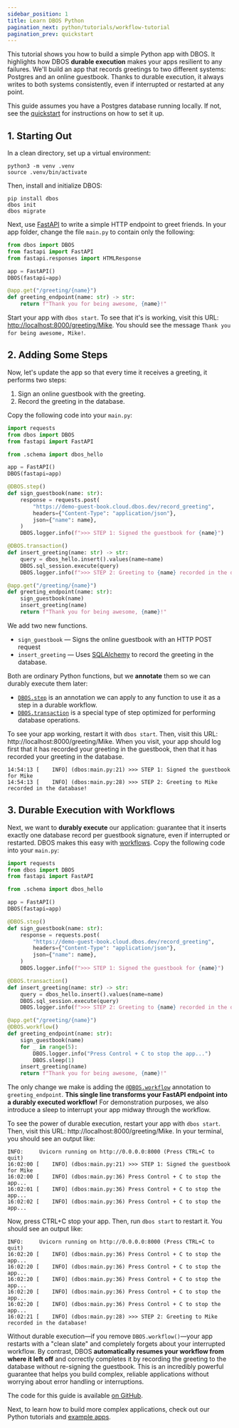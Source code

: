 ```yaml
---
sidebar_position: 1
title: Learn DBOS Python
pagination_next: python/tutorials/workflow-tutorial
pagination_prev: quickstart
---
```


This tutorial shows you how to build a simple Python app with DBOS.
It highlights how DBOS **durable execution** makes your apps resilient to any failures.
We'll build an app that records greetings to two different systems: Postgres and an online guestbook.
Thanks to durable execution, it always writes to both systems consistently, even if interrupted or restarted at any point.

This guide assumes you have a Postgres database running locally.
If not, see the [quickstart](../quickstart.md) for instructions on how to set it up.

## 1. Starting Out

In a clean directory, set up a virtual environment:

```shell
python3 -m venv .venv
source .venv/bin/activate
```

Then, install and initialize DBOS:
```shell
pip install dbos
dbos init
dbos migrate
```

Next, use [FastAPI](https://github.com/fastapi/fastapi) to write a simple HTTP endpoint to greet friends.
In your app folder, change the file `main.py` to contain only the following:

```python
from dbos import DBOS
from fastapi import FastAPI
from fastapi.responses import HTMLResponse

app = FastAPI()
DBOS(fastapi=app)

@app.get("/greeting/{name}")
def greeting_endpoint(name: str) -> str:
    return f"Thank you for being awesome, {name}!"
```

Start your app with `dbos start`. 
To see that it's is working, visit this URL: [http://localhost:8000/greeting/Mike](http://localhost:8000/greeting/Mike).
You should see the message `Thank you for being awesome, Mike!`.

## 2. Adding Some Steps

Now, let's update the app so that every time it receives a greeting, it performs two steps:

1. Sign an online guestbook with the greeting.
2. Record the greeting in the database.

Copy the following code into your `main.py`:

```python
import requests
from dbos import DBOS
from fastapi import FastAPI

from .schema import dbos_hello

app = FastAPI()
DBOS(fastapi=app)

@DBOS.step()
def sign_guestbook(name: str):
    response = requests.post(
        "https://demo-guest-book.cloud.dbos.dev/record_greeting",
        headers={"Content-Type": "application/json"},
        json={"name": name},
    )
    DBOS.logger.info(f">>> STEP 1: Signed the guestbook for {name}")

@DBOS.transaction()
def insert_greeting(name: str) -> str:
    query = dbos_hello.insert().values(name=name)
    DBOS.sql_session.execute(query)
    DBOS.logger.info(f">>> STEP 2: Greeting to {name} recorded in the database!")

@app.get("/greeting/{name}")
def greeting_endpoint(name: str):
    sign_guestbook(name)
    insert_greeting(name)
    return f"Thank you for being awesome, {name}!"
```

We add two new functions.

- `sign_guestbook` &mdash; Signs the online guestbook with an HTTP POST request
- `insert_greeting` &mdash; Uses [SQLAlchemy](https://docs.sqlalchemy.org/en/20/core/) to record the greeting in the database.

Both are ordinary Python functions, but we **annotate** them so we can durably execute them later:
- [`DBOS.step`](./tutorials/step-tutorial.md) is an annotation we can apply to any function to use it as a step in a durable workflow.
- [`DBOS.transaction`](./tutorials/transaction-tutorial.md) is a special type of step optimized for performing database operations.

To see your app working, restart it with `dbos start`. Then, visit this URL: http://localhost:8000/greeting/Mike. When you visit, your app should log first that it has recorded your greeting in the guestbook, then that it has recorded your greeting in the database.

```
14:54:13 [    INFO] (dbos:main.py:21) >>> STEP 1: Signed the guestbook for Mike
14:54:13 [    INFO] (dbos:main.py:28) >>> STEP 2: Greeting to Mike recorded in the database!
```

## 3. Durable Execution with Workflows

Next, we want to **durably execute** our application: guarantee that it inserts exactly one database record per guestbook signature, even if interrupted or restarted.
DBOS makes this easy with [workflows](./tutorials/workflow-tutorial.md).
Copy the following code into your `main.py`:

```python
import requests
from dbos import DBOS
from fastapi import FastAPI

from .schema import dbos_hello

app = FastAPI()
DBOS(fastapi=app)

@DBOS.step()
def sign_guestbook(name: str):
    response = requests.post(
        "https://demo-guest-book.cloud.dbos.dev/record_greeting",
        headers={"Content-Type": "application/json"},
        json={"name": name},
    )
    DBOS.logger.info(f">>> STEP 1: Signed the guestbook for {name}")

@DBOS.transaction()
def insert_greeting(name: str) -> str:
    query = dbos_hello.insert().values(name=name)
    DBOS.sql_session.execute(query)
    DBOS.logger.info(f">>> STEP 2: Greeting to {name} recorded in the database!")

@app.get("/greeting/{name}")
@DBOS.workflow()
def greeting_endpoint(name: str):
    sign_guestbook(name)
    for _ in range(5):
        DBOS.logger.info("Press Control + C to stop the app...")
        DBOS.sleep(1)
    insert_greeting(name)
    return f"Thank you for being awesome, {name}!"
```

The only change we make is adding the [`@DBOS.workflow`](./tutorials/workflow-tutorial.md) annotation to `greeting_endpoint`.
**This single line transforms your FastAPI endpoint into a durably executed workflow!**
For demonstration purposes, we also introduce a sleep to interrupt your app midway through the workflow.

To see the power of durable execution, restart your app with `dbos start`.
Then, visit this URL: http://localhost:8000/greeting/Mike.
In your terminal, you should see an output like:

```shell
INFO:     Uvicorn running on http://0.0.0.0:8000 (Press CTRL+C to quit)
16:02:00 [    INFO] (dbos:main.py:21) >>> STEP 1: Signed the guestbook for Mike
16:02:00 [    INFO] (dbos:main.py:36) Press Control + C to stop the app...
16:02:01 [    INFO] (dbos:main.py:36) Press Control + C to stop the app...
16:02:02 [    INFO] (dbos:main.py:36) Press Control + C to stop the app...
```
Now, press CTRL+C stop your app. Then, run `dbos start` to restart it. You should see an output like:

```shell
INFO:     Uvicorn running on http://0.0.0.0:8000 (Press CTRL+C to quit)
16:02:20 [    INFO] (dbos:main.py:36) Press Control + C to stop the app...
16:02:20 [    INFO] (dbos:main.py:36) Press Control + C to stop the app...
16:02:20 [    INFO] (dbos:main.py:36) Press Control + C to stop the app...
16:02:20 [    INFO] (dbos:main.py:36) Press Control + C to stop the app...
16:02:20 [    INFO] (dbos:main.py:36) Press Control + C to stop the app...
16:02:21 [    INFO] (dbos:main.py:28) >>> STEP 2: Greeting to Mike recorded in the database!
```

Without durable execution&mdash;if you remove `DBOS.workflow()`&mdash;your app restarts with a "clean slate" and completely forgets about your interrupted workflow.
By contrast, DBOS **automatically resumes your workflow from where it left off** and correctly completes it by recording the greeting to the database without re-signing the guestbook.
This is an incredibly powerful guarantee that helps you build complex, reliable applications without worrying about error handling or interruptions.

The code for this guide is available [on GitHub](https://github.com/dbos-inc/dbos-demo-apps/tree/main/python/greeting-guestbook).

Next, to learn how to build more complex applications, check out our Python tutorials and [example apps](../examples/index.md).